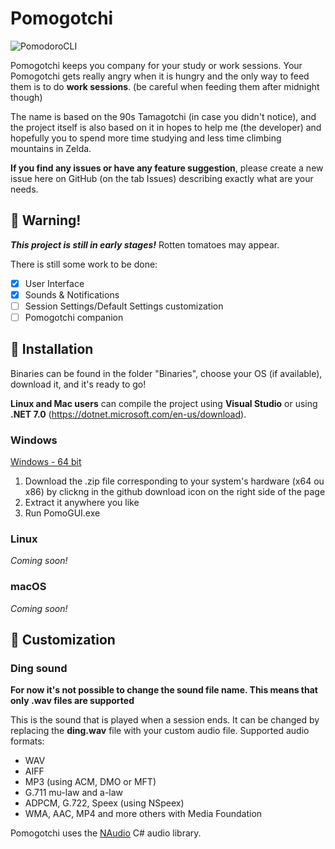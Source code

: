 # Pomogotchi
![PomodoroCLI](../main/img/to_ma_to.png)

Pomogotchi keeps you company for your study or work sessions. Your Pomogotchi gets really angry when it is hungry and the only way to feed them is to do **work sessions**. 
(be careful when feeding them after midnight though)

The name is based on the 90s Tamagotchi (in case you didn't notice), and the project itself is also based on it in hopes to help me (the developer) and hopefully you to spend more time studying and less time climbing mountains in Zelda.

**If you find any issues or have any feature suggestion**, please create a new issue here on GitHub (on the tab Issues) describing exactly what are your needs.

## :garlic: Warning!
***This project is still in early stages!***
Rotten tomatoes may appear.

There is still some work to be done:
- [x] User Interface
- [x] Sounds & Notifications
- [ ] Session Settings/Default Settings customization
- [ ] Pomogotchi companion

## :tomato: Installation

Binaries can be found in the folder "Binaries", choose your OS (if available), download it, and it's ready to go!

**Linux and Mac users** can compile the project using **Visual Studio** or using **.NET 7.0** (https://dotnet.microsoft.com/en-us/download).

### Windows

[Windows - 64 bit](Binaries/Windows/pomogotchi_x64win.zip)

1. Download the .zip file corresponding to your system's hardware (x64 ou x86) by clickng in the github download icon on the right side of the page
2. Extract it anywhere you like
3. Run PomoGUI.exe

### Linux
*Coming soon!*

### macOS
*Coming soon!*

## :onion: Customization

###  Ding sound
**For now it's not possible to change the sound file name. This means that only .wav files are supported**

This is the sound that is played when a session ends. It can be changed by replacing the **ding.wav** file with your custom audio file.
Supported audio formats:
- WAV
- AIFF
- MP3 (using ACM, DMO or MFT)
- G.711 mu-law and a-law
- ADPCM, G.722, Speex (using NSpeex)
- WMA, AAC, MP4 and more others with Media Foundation

Pomogotchi uses the [NAudio](https://github.com/naudio/NAudio) C# audio library.

